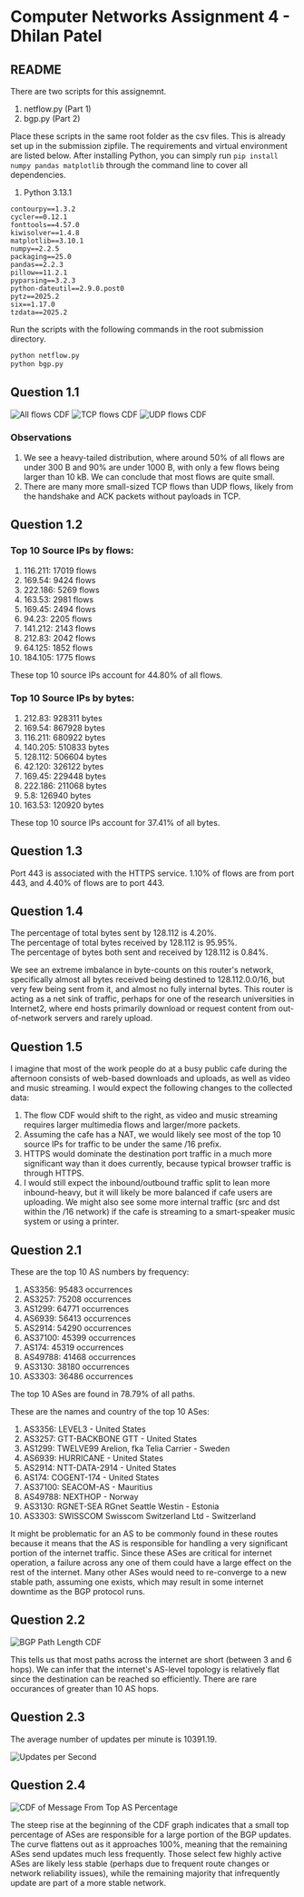 # Computer Networks Assignment 4 - Dhilan Patel

## README
There are two scripts for this assignemnt.
1. netflow.py (Part 1)
2. bgp.py (Part 2)

Place these scripts in the same root folder as the csv files. This is already set up in the submission zipfile. The requirements and virtual environment are listed below. After installing Python, you can simply run `pip install numpy pandas matplotlib` through the command line to cover all dependencies.
1. Python 3.13.1
``` 
contourpy==1.3.2
cycler==0.12.1
fonttools==4.57.0
kiwisolver==1.4.8
matplotlib==3.10.1
numpy==2.2.5
packaging==25.0
pandas==2.2.3
pillow==11.2.1
pyparsing==3.2.3
python-dateutil==2.9.0.post0
pytz==2025.2
six==1.17.0
tzdata==2025.2
```
Run the scripts with the following commands in the root submission directory.
```zsh
python netflow.py
python bgp.py
```

## Question 1.1

![All flows CDF](1.1/Figure__.png)
![TCP flows CDF](1.1/Figure_1.png)
![UDP flows CDF](1.1/Figure_2.png)

### Observations
1. We see a heavy-tailed distribution, where around 50% of all flows are under 300 B and 90% are under 1000 B, with only a few flows being larger than 10 kB. We can conclude that most flows are quite small.
2. There are many more small-sized TCP flows than UDP flows, likely from the handshake and ACK packets without payloads in TCP.

## Question 1.2
### Top 10 Source IPs by flows:
1. 116.211: 17019 flows
2. 169.54: 9424 flows
3. 222.186: 5269 flows
4. 163.53: 2981 flows
5. 169.45: 2494 flows
6. 94.23: 2205 flows
7. 141.212: 2143 flows
8. 212.83: 2042 flows
9. 64.125: 1852 flows
10. 184.105: 1775 flows

These top 10 source IPs account for 44.80% of all flows.

### Top 10 Source IPs by bytes:
1. 212.83: 928311 bytes
2. 169.54: 867928 bytes
3. 116.211: 680922 bytes
4. 140.205: 510833 bytes
5. 128.112: 506604 bytes
6. 42.120: 326122 bytes
7. 169.45: 229448 bytes
8. 222.186: 211068 bytes
9. 5.8: 126940 bytes
10. 163.53: 120920 bytes

These top 10 source IPs account for 37.41% of all bytes.

## Question 1.3
Port 443 is associated with the HTTPS service. 1.10% of flows are from port 443, and 4.40% of flows are to port 443.

## Question 1.4
The percentage of total bytes sent by 128.112 is 4.20%. \
The percentage of total bytes received by 128.112 is 95.95%. \
The percentage of bytes both sent and received by 128.112 is 0.84%.

We see an extreme imbalance in byte-counts on this router's network, specifically almost all bytes received being destined to 128.112.0.0/16, but very few being sent from it, and almost no fully internal bytes. This router is acting as a net sink of traffic, perhaps for one of the research universities in Internet2, where end hosts primarily download or request content from out-of-network servers and rarely upload.

## Question 1.5
I imagine that most of the work people do at a busy public cafe during the afternoon consists of web-based downloads and uploads, as well as video and music streaming. I would expect the following changes to the collected data:
1. The flow CDF would shift to the right, as video and music streaming requires larger multimedia flows and larger/more packets.
2. Assuming the cafe has a NAT, we would likely see most of the top 10 source IPs for traffic to be under the same /16 prefix.
3. HTTPS would dominate the destination port traffic in a much more significant way than it does currently, because typical browser traffic is through HTTPS.
4. I would still expect the inbound/outbound traffic split to lean more inbound-heavy, but it will likely be more balanced if cafe users are uploading. We might also see some more internal traffic (src and dst within the /16 network) if the cafe is streaming to a smart-speaker music system or using a printer.

## Question 2.1
These are the top 10 AS numbers by frequency:
1. AS3356: 95483 occurrences
2. AS3257: 75208 occurrences
3. AS1299: 64771 occurrences
4. AS6939: 56413 occurrences
5. AS2914: 54290 occurrences
6. AS37100: 45399 occurrences
7. AS174: 45319 occurrences
8. AS49788: 41468 occurrences
9. AS3130: 38180 occurrences
10. AS3303: 36486 occurrences

The top 10 ASes are found in 78.79% of all paths.

These are the names and country of the top 10 ASes:
1. AS3356: LEVEL3 - United States
2. AS3257: GTT-BACKBONE GTT - United States
3. AS1299: TWELVE99 Arelion, fka Telia Carrier - Sweden
4. AS6939: HURRICANE - United States
5. AS2914: NTT-DATA-2914 - United States
6. AS174: COGENT-174 - United States
7. AS37100: SEACOM-AS - Mauritius
8. AS49788: NEXTHOP - Norway
9. AS3130: RGNET-SEA RGnet Seattle Westin - Estonia
10. AS3303: SWISSCOM Swisscom Switzerland Ltd - Switzerland

It might be problematic for an AS to be commonly found in these routes because it means that the AS is responsible for handling a very significant portion of the internet traffic. Since these ASes are critical for internet operation, a failure across any one of them could have a large effect on the rest of the internet. Many other ASes would need to re-converge to a new stable path, assuming one exists, which may result in some internet downtime as the BGP protocol runs.

## Question 2.2
![BGP Path Length CDF](2.2/Figure__.png)

This tells us that most paths across the internet are short (between 3 and 6 hops). We can infer that the internet's AS-level topology is relatively flat since the destination can be reached so efficiently. There are rare occurances of greater than 10 AS hops. 

## Question 2.3
The average number of updates per minute is 10391.19.

![Updates per Second](2.3/Figure_1.png)

## Question 2.4

![CDF of Message From Top AS Percentage](2.4/Figure_2.png)

The steep rise at the beginning of the CDF graph indicates that a small top percentage of ASes are responsible for a large portion of the BGP updates. The curve flattens out as it approaches 100%, meaning that the remaining ASes send updates much less frequently. Those select few highly active ASes are likely less stable (perhaps due to frequent route changes or network reliability issues), while the remaining majority that infrequently update are part of a more stable network.